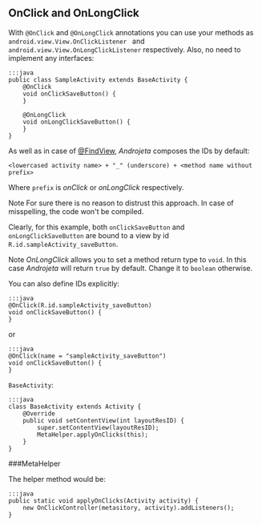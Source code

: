 <div class="page-header">
    <h2>OnClick and OnLongClick</h2>
</div>

With `@OnClick` and `@OnLongClick` annotations you can use your methods as `android.view.View.OnClickListener
` and `android.view.View.OnLongClickListener` respectively. Also, no need to implement any interfaces:

    :::java
    public class SampleActivity extends BaseActivity {
        @OnClick
        void onClickSaveButton() {
        }

        @OnLongClick
        void onLongClickSaveButton() {
        }
    }

As well as in case of [@FindView](/guide/androjeta/findviews.html), *Androjeta* composes the IDs by default:

`<lowercased activity name> + "_" (underscore) + <method name without prefix>`

Where `prefix` is  *onClick* or *onLongClick* respectively.

<span class="label label-info">Note</span> For sure there is no reason to distrust this approach. In case of misspelling, the code won't be compiled.

Clearly, for this example, both `onClickSaveButton` and `onLongClickSaveButton` are bound to a view by id `R.id.sampleActivity_saveButton`.

<span class="label label-info">Note</span> *OnLongClick* allows you to set a method return type to `void`. In this case *Androjeta* will return `true` by default. Change it to `boolean` otherwise.

You can also define IDs explicitly:

    :::java
    @OnClick(R.id.sampleActivity_saveButton)
    void onClickSaveButton() {
    }

or

    :::java
    @OnClick(name = "sampleActivity_saveButton")
    void onClickSaveButton() {
    }


`BaseActivity`:

    :::java
    class BaseActivity extends Activity {
        @Override
        public void setContentView(int layoutResID) {
            super.setContentView(layoutResID);
            MetaHelper.applyOnClicks(this);
        }
    }

###MetaHelper

The helper method would be:

    :::java
    public static void applyOnClicks(Activity activity) {
        new OnClickController(metasitory, activity).addListeners();
    }
